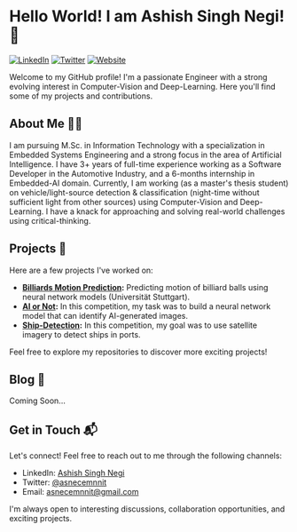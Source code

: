 # Hello World! I am Ashish Singh Negi! 👋

[![LinkedIn](https://img.shields.io/badge/LinkedIn-Connect-blue)](https://www.linkedin.com/in/asnecemnnit)
[![Twitter](https://img.shields.io/badge/Twitter-Follow-blue)](https://twitter.com/asnecemnnit)
[![Website](https://img.shields.io/badge/Website-Visit-brightgreen)](https://asnecemnnit.github.io/)

Welcome to my GitHub profile! I'm a passionate Engineer with a strong evolving interest in Computer-Vision and Deep-Learning. Here you'll find some of my projects and contributions.

## About Me 🧑‍💻

I am pursuing M.Sc. in Information Technology with a specialization in Embedded Systems Engineering and a strong focus in the area of Artificial Intelligence. I have 3+ years of full-time experience working as a Software Developer in the Automotive Industry, and a 6-months internship in Embedded-AI domain. Currently, I am working (as a master's thesis student) on vehicle/light-source detection & classification (night-time without sufficient light from other sources) using Computer-Vision and Deep-Learning. I have a knack for approaching and solving real-world challenges using critical-thinking.

## Projects 🚀

Here are a few projects I've worked on:

- **[Billiards Motion Prediction](https://github.com/asnecemnnit/fapra_ai_public):** Predicting motion of billiard balls using neural network models (Universität Stuttgart).
- **[AI or Not](https://github.com/asnecemnnit/huggingface_competitions_aiornot):** In this competition, my task was to build a neural network model that can identify AI-generated images.
- **[Ship-Detection](https://github.com/asnecemnnit/huggingface_competitions_shipdetection):** In this competition, my goal was to use satellite imagery to detect ships in ports.

Feel free to explore my repositories to discover more exciting projects!

<!-- ## Contributions and Open Source 💡

I believe in the power of open-source collaboration and have made contributions to several projects. Some of my notable contributions include:

- **[Contributed Project 1](https://github.com/organization/project-1):** Description of your contribution.
- **[Contributed Project 2](https://github.com/organization/project-2):** Description of your contribution. -->

## Blog 📝
<!-- 
I love sharing my knowledge and experiences through blog posts. Check out some of my recent articles:

- **[Blog Post 1](https://your-blog.com/post-1):** Description of the blog post.
- **[Blog Post 2](https://your-blog.com/post-2):** Description of the blog post.

Feel free to visit my blog to explore more insightful content! -->
Coming Soon...

## Get in Touch 📬

Let's connect! Feel free to reach out to me through the following channels:

- LinkedIn: [Ashish Singh Negi](https://www.linkedin.com/in/asnecemnnit)
- Twitter: [@asnecemnnit](https://twitter.com/asnecemnnit)
- Email: asnecemnnit@gmail.com

I'm always open to interesting discussions, collaboration opportunities, and exciting projects.

